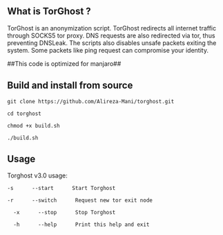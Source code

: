 ## What is TorGhost ?
TorGhost is an anonymization script. TorGhost redirects all internet traffic through SOCKS5 tor proxy. DNS requests are also redirected via tor, thus preventing DNSLeak. The scripts also disables unsafe packets exiting the system. Some packets like ping request can compromise your identity.

##This code is optimized for manjaro##

## Build and install from source
`git clone https://github.com/Alireza-Mani/torghost.git`

`cd torghost`

`chmod +x build.sh`

`./build.sh`

## Usage
Torghost v3.0 usage:

  `-s      --start      Start Torghost`

  `-r      --switch      Request new tor exit node`

`  -x      --stop      Stop Torghost`

`  -h      --help      Print this help and exit`





